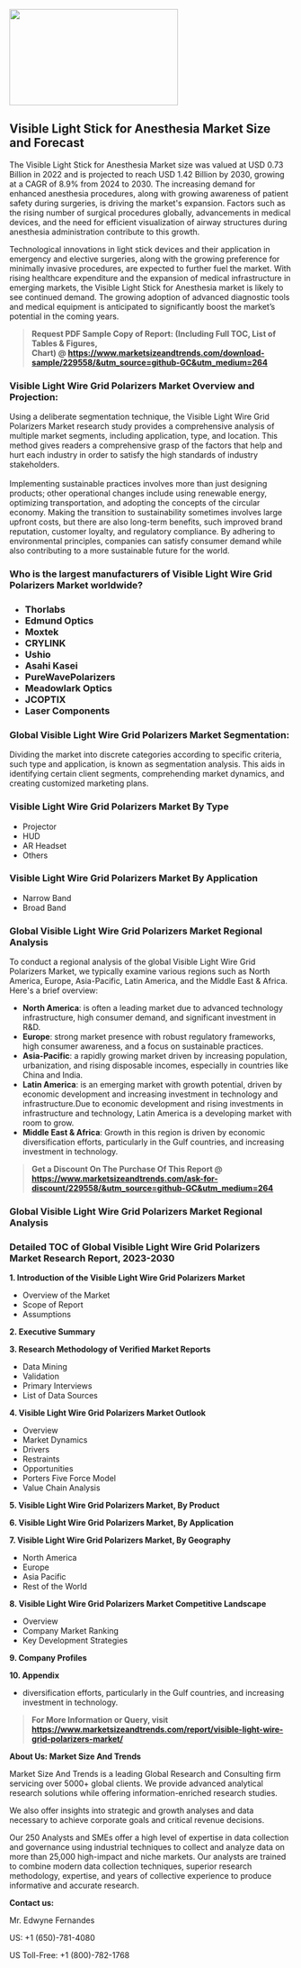 <p><img class="alignnone size-medium wp-image-20088" src="https://ffe5etoiles.com/wp-content/uploads/2024/12/MST1-300x171.png" alt="" width="300" height="171" /></p><h2>Visible Light Stick for Anesthesia Market Size and Forecast</h2><p>The Visible Light Stick for Anesthesia Market size was valued at USD 0.73 Billion in 2022 and is projected to reach USD 1.42 Billion by 2030, growing at a CAGR of 8.9% from 2024 to 2030. The increasing demand for enhanced anesthesia procedures, along with growing awareness of patient safety during surgeries, is driving the market's expansion. Factors such as the rising number of surgical procedures globally, advancements in medical devices, and the need for efficient visualization of airway structures during anesthesia administration contribute to this growth.</p><p>Technological innovations in light stick devices and their application in emergency and elective surgeries, along with the growing preference for minimally invasive procedures, are expected to further fuel the market. With rising healthcare expenditure and the expansion of medical infrastructure in emerging markets, the Visible Light Stick for Anesthesia market is likely to see continued demand. The growing adoption of advanced diagnostic tools and medical equipment is anticipated to significantly boost the market’s potential in the coming years.</p></p><blockquote id="" class=""><strong>Request PDF Sample Copy of Report: (Including Full TOC, List of Tables &amp; Figures, Chart)&nbsp;@&nbsp;<strong><a href="https://www.marketsizeandtrends.com/download-sample/229558/&utm_source=github-GC&utm_medium=264" target="_blank">https://www.marketsizeandtrends.com/download-sample/229558/&utm_source=github-GC&utm_medium=264</a></strong></strong></blockquote><h3 id="" class="">Visible Light Wire Grid Polarizers Market&nbsp;Overview and Projection:</h3><p id="" class="">Using a deliberate segmentation technique, the Visible Light Wire Grid Polarizers Market research study provides a comprehensive analysis of multiple market segments, including application, type, and location. This method gives readers a comprehensive grasp of the factors that help and hurt each industry in order to satisfy the high standards of industry stakeholders. <br /> <br />Implementing sustainable practices involves more than just designing products; other operational changes include using renewable energy, optimizing transportation, and adopting the concepts of the circular economy. Making the transition to sustainability sometimes involves large upfront costs, but there are also long-term benefits, such improved brand reputation, customer loyalty, and regulatory compliance. By adhering to environmental principles, companies can satisfy consumer demand while also contributing to a more sustainable future for the world.</p><h3 id="" class="">Who is the largest manufacturers of&nbsp;Visible Light Wire Grid Polarizers Market worldwide?</h3><h3 class=""><p><ul><li>Thorlabs </li><li> Edmund Optics </li><li> Moxtek </li><li> CRYLINK </li><li> Ushio </li><li> Asahi Kasei </li><li> PureWavePolarizers </li><li> Meadowlark Optics </li><li> JCOPTIX </li><li> Laser Components</li></ul></p></h3><h3 id="" class="">Global&nbsp;Visible Light Wire Grid Polarizers Market Segmentation:</h3><p id="" class="">Dividing the market into discrete categories according to specific criteria, such type and application, is known as segmentation analysis. This aids in identifying certain client segments, comprehending market dynamics, and creating customized marketing plans.</p><h3 id="" class="">Visible Light Wire Grid Polarizers Market&nbsp;By Type</h3><p><p><ul><li>Projector</li><li> HUD</li><li> AR Headset</li><li> Others</p></li></ul></p></p><h3 id="" class="">Visible Light Wire Grid Polarizers Market&nbsp;By Application</h3><p class=""><p><ul><li>Narrow Band</li><li> Broad Band</li></ul></p></p><h3 id="" class="">Global Visible Light Wire Grid Polarizers Market Regional Analysis</h3><p id="" class="">To conduct a regional analysis of the global Visible Light Wire Grid Polarizers Market, we typically examine various regions such as North America, Europe, Asia-Pacific, Latin America, and the Middle East &amp; Africa. Here's a brief overview:</p><ul><li><strong>North America</strong>: is often a leading market due to advanced technology infrastructure, high consumer demand, and significant investment in R&amp;D.</li><li><strong>Europe</strong>: strong market presence with robust regulatory frameworks, high consumer awareness, and a focus on sustainable practices.</li><li><strong>Asia-Pacific</strong>: a rapidly growing market driven by increasing population, urbanization, and rising disposable incomes, especially in countries like China and India.</li><li><strong>Latin America</strong>: is an emerging market with growth potential, driven by economic development and increasing investment in technology and infrastructure.Due to economic development and rising investments in infrastructure and technology, Latin America is a developing market with room to grow.</li><li><strong>Middle East &amp; Africa</strong>: Growth in this region is driven by economic diversification efforts, particularly in the Gulf countries, and increasing investment in technology.</li></ul><blockquote id="" class=""><strong>Get a Discount On The Purchase Of This Report @ <strong><a href="https://www.marketsizeandtrends.com/ask-for-discount/229558/&utm_source=github-GC&utm_medium=264" target="_blank">https://www.marketsizeandtrends.com/ask-for-discount/229558/&utm_source=github-GC&utm_medium=264</a></strong></strong></blockquote><h3 id="" class="">Global Visible Light Wire Grid Polarizers Market Regional Analysis</h3><h3 id="" class="">Detailed TOC of Global Visible Light Wire Grid Polarizers Market Research Report, 2023-2030</h3><p id="" class=""><strong>1. Introduction of the Visible Light Wire Grid Polarizers Market</strong></p><ul><li>Overview of the Market</li><li>Scope of Report</li><li>Assumptions</li></ul><p id="" class=""><strong>2. Executive Summary</strong></p><p id="" class=""><strong>3. Research Methodology of Verified Market Reports</strong></p><ul><li>Data Mining</li><li>Validation</li><li>Primary Interviews</li><li>List of Data Sources</li></ul><p id="" class=""><strong>4. Visible Light Wire Grid Polarizers Market Outlook</strong></p><ul><li>Overview</li><li>Market Dynamics</li><li>Drivers</li><li>Restraints</li><li>Opportunities</li><li>Porters Five Force Model</li><li>Value Chain Analysis</li></ul><p id="" class=""><strong>5. Visible Light Wire Grid Polarizers Market, By Product</strong></p><p id="" class=""><strong>6. Visible Light Wire Grid Polarizers Market, By Application</strong></p><p id="" class=""><strong>7. Visible Light Wire Grid Polarizers Market, By Geography</strong></p><ul><li>North America</li><li>Europe</li><li>Asia Pacific</li><li>Rest of the World</li></ul><p id="" class=""><strong>8. Visible Light Wire Grid Polarizers Market Competitive Landscape</strong></p><ul><li>Overview</li><li>Company Market Ranking</li><li>Key Development Strategies</li></ul><p id="" class=""><strong>9. Company Profiles</strong></p><p id="" class=""><strong>10. Appendix</strong></p><ul><li>diversification efforts, particularly in the Gulf countries, and increasing investment in technology.</li></ul><blockquote id="" class=""><strong>For More Information or Query, visit <strong><strong><a href="https://www.marketsizeandtrends.com/report/visible-light-wire-grid-polarizers-market/" target="_blank">https://www.marketsizeandtrends.com/report/visible-light-wire-grid-polarizers-market/</a></strong></strong></strong></blockquote><p id="" class=""><strong>About Us: Market Size And Trends</strong></p><p id="" class="">Market Size And Trends is a leading Global Research and Consulting firm servicing over 5000+ global clients. We provide advanced analytical research solutions while offering information-enriched research studies.</p><p id="" class="">We also offer insights into strategic and growth analyses and data necessary to achieve corporate goals and critical revenue decisions.</p><p id="" class="">Our 250 Analysts and SMEs offer a high level of expertise in data collection and governance using industrial techniques to collect and analyze data on more than 25,000 high-impact and niche markets. Our analysts are trained to combine modern data collection techniques, superior research methodology, expertise, and years of collective experience to produce informative and accurate research.</p><p id="" class=""><strong>Contact us:</strong></p><p id="" class="">Mr. Edwyne Fernandes</p><p id="" class="">US: +1 (650)-781-4080</p><p id="" class="">US Toll-Free: +1 (800)-782-1768</p>
